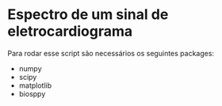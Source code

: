 # Espectro de um sinal de eletrocardiograma

Para rodar esse script são necessários os seguintes packages:

<ul>
    <li> numpy
    <li> scipy
    <li> matplotlib 
    <li> biosppy
</ul>

